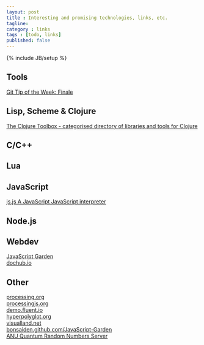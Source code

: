 ```yaml
---
layout: post
title : Interesting and promising technologies, links, etc.
tagline:
category : links
tags : [todo, links]
published: false
---
```

{% include JB/setup %}

Tools
-----
[Git Tip of the Week: Finale](http://alblue.bandlem.com/2011/12/git-tip-of-week-finale.html)  

Lisp, Scheme & Clojure
----------------------
[The Clojure Toolbox - categorised directory of libraries and tools for Clojure](http://www.clojure-toolbox.com/)  

C/C++
-----

Lua
---

JavaScript
----------
[js.js A JavaScript JavaScript interpreter](http://jterrace.github.com/js.js/)  

Node.js
-------

Webdev
------
[JavaScript Garden](http://bonsaiden.github.com/JavaScript-Garden/)  
[dochub.io](http://dochub.io/)  

Other
-----
[processing.org](http://processing.org/)  
[processingjs.org](http://processingjs.org/)  
[demo.fluent.io](http://demo.fluent.io/)  
[hyperpolyglot.org](http://hyperpolyglot.org/)  
[visualland.net](http://www.visualland.net/)  
[bonsaiden.github.com/JavaScript-Garden](http://bonsaiden.github.com/JavaScript-Garden/)  
[ANU Quantum Random Numbers Server](http://150.203.48.55/index.php)  

